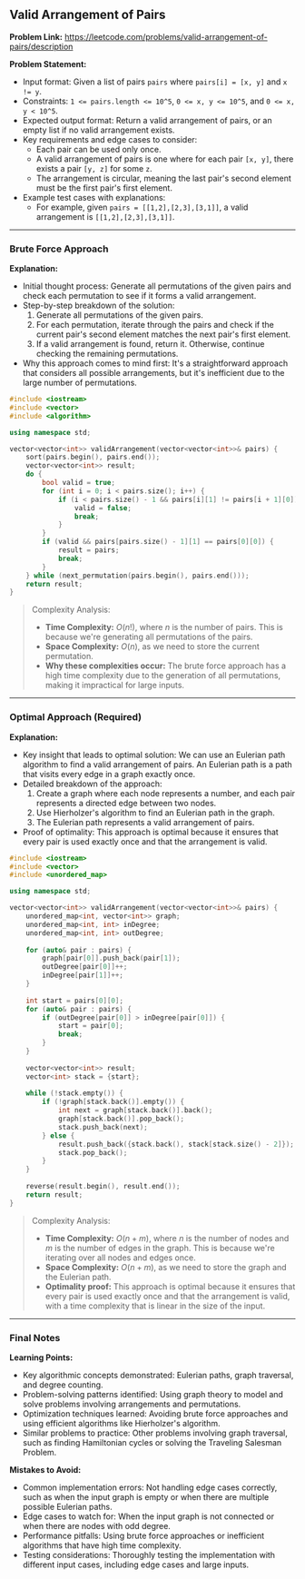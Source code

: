 ## Valid Arrangement of Pairs
**Problem Link:** https://leetcode.com/problems/valid-arrangement-of-pairs/description

**Problem Statement:**
- Input format: Given a list of pairs `pairs` where `pairs[i] = [x, y]` and `x != y`.
- Constraints: `1 <= pairs.length <= 10^5`, `0 <= x, y <= 10^5`, and `0 <= x, y < 10^5`.
- Expected output format: Return a valid arrangement of pairs, or an empty list if no valid arrangement exists.
- Key requirements and edge cases to consider: 
  - Each pair can be used only once.
  - A valid arrangement of pairs is one where for each pair `[x, y]`, there exists a pair `[y, z]` for some `z`.
  - The arrangement is circular, meaning the last pair's second element must be the first pair's first element.
- Example test cases with explanations:
  - For example, given `pairs = [[1,2],[2,3],[3,1]]`, a valid arrangement is `[[1,2],[2,3],[3,1]]`.

---

### Brute Force Approach

**Explanation:**
- Initial thought process: Generate all permutations of the given pairs and check each permutation to see if it forms a valid arrangement.
- Step-by-step breakdown of the solution:
  1. Generate all permutations of the given pairs.
  2. For each permutation, iterate through the pairs and check if the current pair's second element matches the next pair's first element.
  3. If a valid arrangement is found, return it. Otherwise, continue checking the remaining permutations.
- Why this approach comes to mind first: It's a straightforward approach that considers all possible arrangements, but it's inefficient due to the large number of permutations.

```cpp
#include <iostream>
#include <vector>
#include <algorithm>

using namespace std;

vector<vector<int>> validArrangement(vector<vector<int>>& pairs) {
    sort(pairs.begin(), pairs.end());
    vector<vector<int>> result;
    do {
        bool valid = true;
        for (int i = 0; i < pairs.size(); i++) {
            if (i < pairs.size() - 1 && pairs[i][1] != pairs[i + 1][0]) {
                valid = false;
                break;
            }
        }
        if (valid && pairs[pairs.size() - 1][1] == pairs[0][0]) {
            result = pairs;
            break;
        }
    } while (next_permutation(pairs.begin(), pairs.end()));
    return result;
}
```

> Complexity Analysis:
> - **Time Complexity:** $O(n!)$, where $n$ is the number of pairs. This is because we're generating all permutations of the pairs.
> - **Space Complexity:** $O(n)$, as we need to store the current permutation.
> - **Why these complexities occur:** The brute force approach has a high time complexity due to the generation of all permutations, making it impractical for large inputs.

---

### Optimal Approach (Required)

**Explanation:**
- Key insight that leads to optimal solution: We can use an Eulerian path algorithm to find a valid arrangement of pairs. An Eulerian path is a path that visits every edge in a graph exactly once.
- Detailed breakdown of the approach:
  1. Create a graph where each node represents a number, and each pair represents a directed edge between two nodes.
  2. Use Hierholzer's algorithm to find an Eulerian path in the graph.
  3. The Eulerian path represents a valid arrangement of pairs.
- Proof of optimality: This approach is optimal because it ensures that every pair is used exactly once and that the arrangement is valid.

```cpp
#include <iostream>
#include <vector>
#include <unordered_map>

using namespace std;

vector<vector<int>> validArrangement(vector<vector<int>>& pairs) {
    unordered_map<int, vector<int>> graph;
    unordered_map<int, int> inDegree;
    unordered_map<int, int> outDegree;
    
    for (auto& pair : pairs) {
        graph[pair[0]].push_back(pair[1]);
        outDegree[pair[0]]++;
        inDegree[pair[1]]++;
    }
    
    int start = pairs[0][0];
    for (auto& pair : pairs) {
        if (outDegree[pair[0]] > inDegree[pair[0]]) {
            start = pair[0];
            break;
        }
    }
    
    vector<vector<int>> result;
    vector<int> stack = {start};
    
    while (!stack.empty()) {
        if (!graph[stack.back()].empty()) {
            int next = graph[stack.back()].back();
            graph[stack.back()].pop_back();
            stack.push_back(next);
        } else {
            result.push_back({stack.back(), stack[stack.size() - 2]});
            stack.pop_back();
        }
    }
    
    reverse(result.begin(), result.end());
    return result;
}
```

> Complexity Analysis:
> - **Time Complexity:** $O(n + m)$, where $n$ is the number of nodes and $m$ is the number of edges in the graph. This is because we're iterating over all nodes and edges once.
> - **Space Complexity:** $O(n + m)$, as we need to store the graph and the Eulerian path.
> - **Optimality proof:** This approach is optimal because it ensures that every pair is used exactly once and that the arrangement is valid, with a time complexity that is linear in the size of the input.

---

### Final Notes

**Learning Points:**
- Key algorithmic concepts demonstrated: Eulerian paths, graph traversal, and degree counting.
- Problem-solving patterns identified: Using graph theory to model and solve problems involving arrangements and permutations.
- Optimization techniques learned: Avoiding brute force approaches and using efficient algorithms like Hierholzer's algorithm.
- Similar problems to practice: Other problems involving graph traversal, such as finding Hamiltonian cycles or solving the Traveling Salesman Problem.

**Mistakes to Avoid:**
- Common implementation errors: Not handling edge cases correctly, such as when the input graph is empty or when there are multiple possible Eulerian paths.
- Edge cases to watch for: When the input graph is not connected or when there are nodes with odd degree.
- Performance pitfalls: Using brute force approaches or inefficient algorithms that have high time complexity.
- Testing considerations: Thoroughly testing the implementation with different input cases, including edge cases and large inputs.